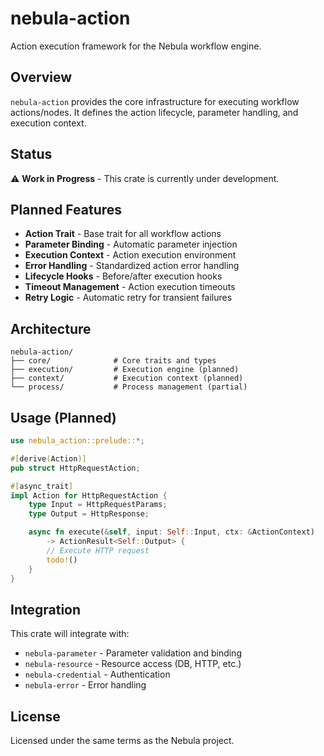 # nebula-action

Action execution framework for the Nebula workflow engine.

## Overview

`nebula-action` provides the core infrastructure for executing workflow actions/nodes. It defines the action lifecycle, parameter handling, and execution context.

## Status

⚠️ **Work in Progress** - This crate is currently under development.

## Planned Features

- **Action Trait** - Base trait for all workflow actions
- **Parameter Binding** - Automatic parameter injection
- **Execution Context** - Action execution environment
- **Error Handling** - Standardized action error handling
- **Lifecycle Hooks** - Before/after execution hooks
- **Timeout Management** - Action execution timeouts
- **Retry Logic** - Automatic retry for transient failures

## Architecture

```
nebula-action/
├── core/              # Core traits and types
├── execution/         # Execution engine (planned)
├── context/           # Execution context (planned)
└── process/           # Process management (partial)
```

## Usage (Planned)

```rust
use nebula_action::prelude::*;

#[derive(Action)]
pub struct HttpRequestAction;

#[async_trait]
impl Action for HttpRequestAction {
    type Input = HttpRequestParams;
    type Output = HttpResponse;

    async fn execute(&self, input: Self::Input, ctx: &ActionContext)
        -> ActionResult<Self::Output> {
        // Execute HTTP request
        todo!()
    }
}
```

## Integration

This crate will integrate with:
- `nebula-parameter` - Parameter validation and binding
- `nebula-resource` - Resource access (DB, HTTP, etc.)
- `nebula-credential` - Authentication
- `nebula-error` - Error handling

## License

Licensed under the same terms as the Nebula project.
